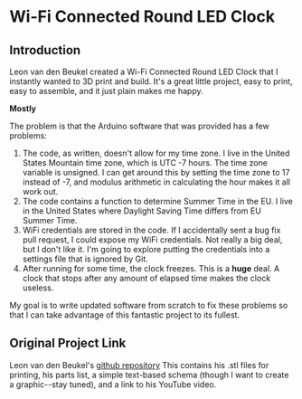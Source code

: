 Wi-Fi Connected Round LED Clock
===============================

Introduction
------------
Leon van den Beukel created a Wi-Fi Connected Round LED Clock that I instantly wanted to 3D print and build. It's a great little project, easy to print, easy to assemble, and it just plain makes me happy.

__Mostly__

The problem is that the Arduino software that was provided has a few problems:

1. The code, as written, doesn't allow for my time zone. I live in the United States Mountain time zone, which is UTC -7 hours. The time zone variable is unsigned. I can get around this by setting the time zone to 17 instead of -7, and modulus arithmetic in calculating the hour makes it all work out.
2. The code contains a function to determine Summer Time in the EU. I live in the United States where Daylight Saving Time differs from EU Summer Time.
3. WiFi credentials are stored in the code. If I accidentally sent a bug fix pull request, I could expose my WiFi credentials. Not really a big deal, but I don't like it. I'm going to explore putting the credentials into a settings file that is ignored by Git.
4. After running for some time, the clock freezes. This is a **huge** deal. A clock that stops after any amount of elapsed time makes the clock useless.

My goal is to write updated software from scratch to fix these problems so that I can take advantage of this fantastic project to its fullest.

Original Project Link
---------------------
Leon van den Beukel's [github repository](https://github.com/leonvandenbeukel/Round-LED-Clock) This contains his .stl files for printing, his parts list, a simple text-based schema (though I want to create a graphic--stay tuned), and a link to his YouTube video.
